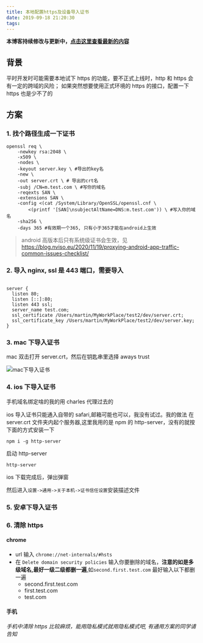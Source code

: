 ```yaml
---
title: 本地配置https及设备导入证书
date: 2019-09-18 21:20:30
tags:
---
```


**本博客持续修改与更新中，[点击这里查看最新的内容](http://aizigao.xyz//)**

## 背景

平时开发时可能需要本地试下 https 的功能，要不正式上线时，http 和 https 会有一定的跨域的风险；
如果突然想要使用正式环境的 https 的接口，配置一下 https 也是少不了的

## 方案

### 1. 找个路径生成一下证书

```shell
openssl req \
    -newkey rsa:2048 \
    -x509 \
    -nodes \
    -keyout server.key \ #导出的key名
    -new \
    -out server.crt \ # 导出的crt名
    -subj /CN=m.test.com \ #写你的域名
    -reqexts SAN \
    -extensions SAN \
    -config <(cat /System/Library/OpenSSL/openssl.cnf \
        <(printf '[SAN]\nsubjectAltName=DNS:m.test.com')) \ #写入你的域名
    -sha256 \
    -days 365 #有效期一个365, 只有小于365才能在android上生效
```


> android 高版本后只有系统级证书会生效，见 https://blog.nviso.eu/2020/11/19/proxying-android-app-traffic-common-issues-checklist/

### 2. 导入 nginx, ssl 是 443 端口，需要导入

```nginx

server {
  listen 80;
  listen [::]:80;
  listen 443 ssl;
  server_name test.com;
  ssl_certificate /Users/martin/MyWorkPlace/test2/dev/server.crt;
  ssl_certificate_key /Users/martin/MyWorkPlace/test2/dev/server.key;
}
```

### 3. mac 下导入证书

mac 双击打开 server.crt，然后在钥匙串里选择 aways trust

![mac下导入证书](https://aizigao-blog-1257747336.cos.ap-shanghai.myqcloud.com/20190918212146.png)

### 4. ios 下导入证书

手机域名绑定啥的我的用 charles 代理过去的

ios 导入证书只能通入自带的 safari,邮箱可能也可以，我没有试过。我的做法
在 server.crt 文件夹内起个服务器,这里我用的是 npm 的 http-server，没有的就按下面的方式安装一下

```shell
npm i -g http-server
```

启动 http-server

```shell
http-server
```

ios 下载完成后，弹出弹窗

然后进入`设置->通用->关于本机->证书信任设置`安装描述文件

### 5. 安卓下导入证书

### 6. 清除 https

#### chrome

- url 输入 `chrome://net-internals/#hsts`
- 在 `Delete domain security policies` 输入你要删除的域名，**注意的如是多级域名,最好一级二级都删一遍**,如`second.first.test.com` 最好输入以下都删一遍
  - second.first.test.com
  - first.test.com
  - test.com

#### 手机

_手机中清除 https 比较麻烦，能用隐私模式就用隐私模式吧, 有通用方案的同学请告知_
